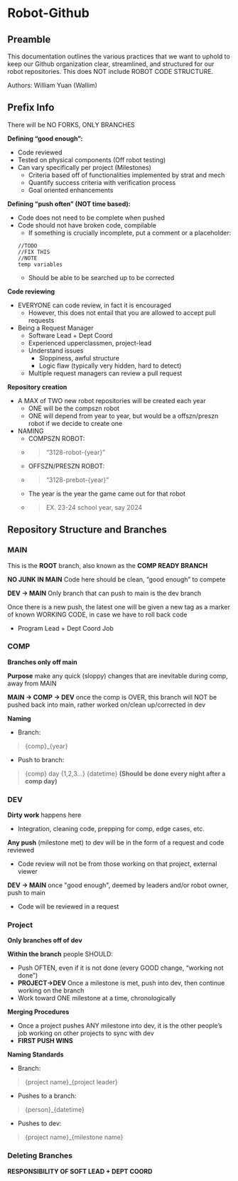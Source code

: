# Robot-Github
## Preamble
This documentation outlines the various practices that we want to uphold to keep our Github organization clear, streamlined, and structured for our robot repositories. 
This does NOT include ROBOT CODE STRUCTURE.

Authors: William Yuan (Wallim)

## Prefix Info
There will be NO FORKS, ONLY BRANCHES

__Defining “good enough”:__

- Code reviewed
- Tested on physical components (Off robot testing)
- Can vary specifically per project (Milestones)
  - Criteria based off of functionalities implemented by strat and mech
  - Quantify success criteria with verification process
  - Goal oriented enhancements

__Defining “push often” (NOT time based):__

- Code does not need to be complete when pushed
- Code should not have broken code, compilable
  - If something is crucially incomplete, put a comment or a placeholder:
  ```
  //TODO
  //FIX THIS
  //NOTE
  temp variables
  ```
  - Should be able to be searched up to be corrected
 
__Code reviewing__

- EVERYONE can code review, in fact it is encouraged
  - However, this does not entail that you are allowed to accept pull requests
- Being a Request Manager
  - Software Lead + Dept Coord
  - Experienced upperclassmen, project-lead
  - Understand issues
    - Sloppiness, awful structure
    - Logic flaw (typically very hidden, hard to detect)
  - Multiple request managers can review a pull request
 
__Repository creation__

- A MAX of TWO new robot repositories will be created each year
  - ONE will be the compszn robot
  - ONE will depend from year to year, but would be a offszn/preszn robot if we decide to create one
- NAMING
  - COMPSZN ROBOT:
  - > “3128-robot-{year}”
  - OFFSZN/PRESZN ROBOT:
  - > “3128-prebot-{year}”
  - The year is the year the game came out for that robot
  - > EX. 23-24 school year, say 2024

## Repository Structure and Branches

### MAIN 
This is the __ROOT__ branch, also known as the __COMP READY BRANCH__

__NO JUNK IN MAIN__ Code here should be clean, “good enough” to compete  

__DEV -> MAIN__ Only branch that can push to main is the dev branch

Once there is a new push, the latest one will be given a new tag as a marker of known WORKING CODE, in case we have to roll back code

- Program Lead + Dept Coord Job

### COMP
__Branches only off main__

__Purpose__ make any quick (sloppy) changes that are inevitable during comp, away from MAIN

__MAIN -> COMP -> DEV__ once the comp is OVER, this branch will NOT be pushed back into main, rather worked on/clean up/corrected in dev

__Naming__

- Branch:
> {comp}_{year}
- Push to branch:
> {comp} day {1,2,3...} {datetime}
> __(Should be done every night after a comp day)__

### DEV
__Dirty work__ happens here

- Integration, cleaning code, prepping for comp, edge cases, etc.

__Any push__ (milestone met) to dev will be in the form of a request and code reviewed 

- Code review will not be from those working on that project, external viewer

__DEV -> MAIN__ once "good enough", deemed by leaders and/or robot owner, push to main

- Code will be reviewed in a request

### Project
__Only branches off of dev__ 

__Within the branch__ people SHOULD:

- Push OFTEN, even if it is not done (every GOOD change, “working not done”)
- __PROJECT->DEV__ Once a milestone is met, push into dev, then continue working on the branch
- Work toward ONE milestone at a time, chronologically

__Merging Procedures__

- Once a project pushes ANY milestone into dev, it is the other people’s job working on other projects to sync with dev
- __FIRST PUSH WINS__

__Naming Standards__

- Branch:
> {project name}_{project leader}
- Pushes to a branch:
> {person}_{datetime}
- Pushes to dev:
> {project name}_{milestone name}

### Deleting Branches
__RESPONSIBILITY OF SOFT LEAD + DEPT COORD__